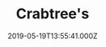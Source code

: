 ---
date: 2019-05-19T13:55:41.000Z
title: Crabtree's
latitude: 52.04401461201731
longitude: 0.9537815817276081
url: http://www.crabtreescafebar.co.uk
category: checkin
---